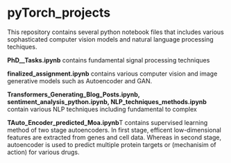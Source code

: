 # pyTorch_projects


This repository contains several python notebook files that includes various sophasticated computer vision models and natural language processing techiques.


**PhD__Tasks.ipynb** contains fundamental signal processing techniques 

**finalized_assignment.ipynb** contains various computer vision and image generative models such as Autoencoder and GAN.

**Transformers_Generating_Blog_Posts.ipynb, sentiment_analysis_python.ipynb, NLP_techniques_methods.ipynb** contain various NLP techniques including fundamental to complex

**TAuto_Encoder_predicted_Moa.ipynb**T contains supervised learning method of two stage autoencoders. In first stage, efficent low-dimensional features are extracted from genes and cell data. Whereas in second stage, autoencoder is used to predict multiple protein targets or (mechanisim of action) for various drugs.
